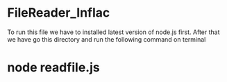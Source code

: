 # FileReader_Inflac


To run this file we have to installed latest version of node.js first.
After that we have go this directory and run the following command on terminal 
 # node readfile.js
